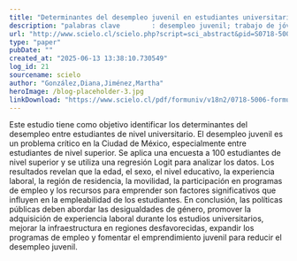 ```yaml
---
title: "Determinantes del desempleo juvenil en estudiantes universitarios de la ciudad de México"
description: "palabras clave 		: desempleo juvenil; trabajo de jóvenes; estudiantes universitarios; empleabilidad de universitarios; políticas pública; recursos para emprender."
url: "http://www.scielo.cl/scielo.php?script=sci_abstract&pid=S0718-50062025000200139&lng=es&nrm=iso&tlng=es"
type: "paper"
pubDate: ""
created_at: "2025-06-13 13:38:10.730549"
log_id: 21
sourcename: scielo
author: "González,Diana,Jiménez,Martha"
heroImage: /blog-placeholder-3.jpg
linkDownload: "https://www.scielo.cl/pdf/formuniv/v18n2/0718-5006-formuniv-18-02-139.pdf"
---
```


Este estudio tiene como objetivo identificar los determinantes del desempleo entre estudiantes de nivel universitario. El desempleo juvenil es un problema crítico en la Ciudad de México, especialmente entre estudiantes de nivel superior. Se aplica una encuesta a 100 estudiantes de nivel superior y se utiliza una regresión Logit para analizar los datos. Los resultados revelan que la edad, el sexo, el nivel educativo, la experiencia laboral, la región de residencia, la movilidad, la participación en programas de empleo y los recursos para emprender son factores significativos que influyen en la empleabilidad de los estudiantes. En conclusión, las políticas públicas deben abordar las desigualdades de género, promover la adquisición de experiencia laboral durante los estudios universitarios, mejorar la infraestructura en regiones desfavorecidas, expandir los programas de empleo y fomentar el emprendimiento juvenil para reducir el desempleo juvenil.
